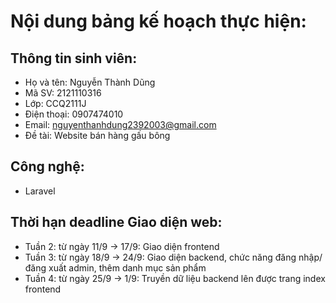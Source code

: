 # Nội dung bảng kế hoạch thực hiện:
## Thông tin sinh viên:
- Họ và tên: Nguyễn Thành Dũng
- Mã SV: 2121110316
- Lớp: CCQ2111J
- Điện thoại: 0907474010
- Email: nguyenthanhdung2392003@gmail.com
- Đề tài: Website bán hàng gấu bông
## Công nghệ:
- Laravel
## Thời hạn deadline Giao diện web:
- Tuần 2: từ ngày 11/9 -> 17/9: Giao diện frontend
- Tuần 3: từ ngày 18/9 -> 24/9: Giao diện backend, chức năng đăng nhập/ đăng xuất admin, thêm danh mục sản phẩm
- Tuần 4: từ ngày 25/9 -> 1/9: Truyền dữ liệu backend lên được trang index frontend
